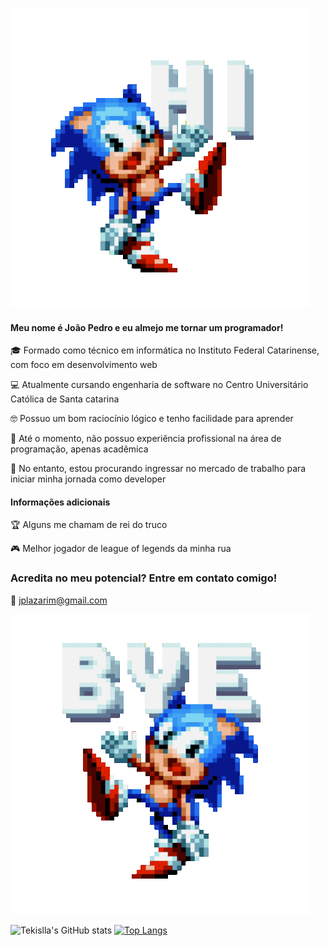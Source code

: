 ![sonic hi](https://github.com/Tekislla/Tekislla/blob/main/sonic%20hi.gif)

#### Meu nome é João Pedro e eu almejo me tornar um programador!

🎓 Formado como técnico em informática no Instituto Federal Catarinense, com foco em desenvolvimento web

💻 Atualmente cursando engenharia de software no Centro Universitário Católica de Santa catarina

🤓 Possuo um bom raciocínio lógico e tenho facilidade para aprender

🤔 Até o momento, não possuo experiência profissional na área de programação, apenas acadêmica

💼 No entanto, estou procurando ingressar no mercado de trabalho para iniciar minha jornada como developer

#### Informações adicionais

🏆 Alguns me chamam de rei do truco

🎮 Melhor jogador de league of legends da minha rua

### Acredita no meu potencial? Entre em contato comigo!

📩 jplazarim@gmail.com

![sonic bye](https://github.com/Tekislla/Tekislla/blob/main/sonic%20bye.gif)

![Tekislla's GitHub stats](https://github-readme-stats.vercel.app/api?username=tekislla&show_icons=true&theme=tokyonight) [![Top Langs](https://github-readme-stats.vercel.app/api/top-langs/?username=tekislla&layout=compact&theme=tokyonight)](https://github.com/anuraghazra/github-readme-stats)

